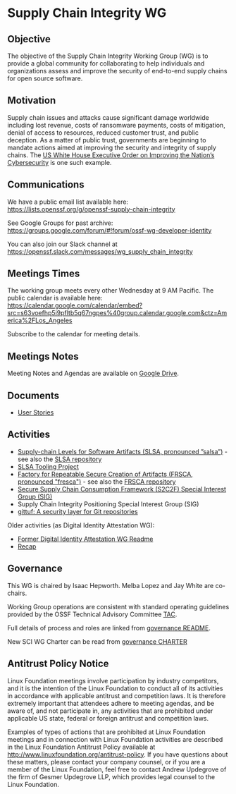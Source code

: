# Supply Chain Integrity WG

## Objective

The objective of the Supply Chain Integrity Working Group (WG) is to provide a global community for collaborating to help individuals and organizations assess and improve the security of end-to-end supply chains for open source software.

## Motivation

Supply chain issues and attacks cause significant damage worldwide including lost revenue, costs of ransomware payments, costs of mitigation, denial of access to resources, reduced customer trust, and public deception. As a matter of public trust, governments are beginning to mandate actions aimed at improving the security and integrity of supply chains. The [US White House Executive Order on Improving the Nation’s Cybersecurity](https://www.whitehouse.gov/briefing-room/presidential-actions/2021/05/12/executive-order-on-improving-the-nations-cybersecurity/) is one such example.

## Communications

We have a public email list available here: https://lists.openssf.org/g/openssf-supply-chain-integrity

See Google Groups for past archive: https://groups.google.com/forum/#!forum/ossf-wg-developer-identity

You can also join our Slack channel at https://openssf.slack.com/messages/wg_supply_chain_integrity

## Meetings Times

The working group meets every other Wednesday at 9 AM Pacific. The public calendar is available here: https://calendar.google.com/calendar/embed?src=s63voefhp5i9pfltb5q67ngpes%40group.calendar.google.com&ctz=America%2FLos_Angeles

Subscribe to the calendar for meeting details.

## Meetings Notes

Meeting Notes and Agendas are available on [Google Drive](https://docs.google.com/document/d/1moVFPn5pLi-uGs840_YBCrwdpHajU0ptFmlL4F9GryQ/edit).

## Documents

* [User Stories](https://docs.google.com/document/d/1_TQizML8sXAm3OdoNA_plihZ14OHng_XRvJXKv_o_bs/edit?usp=sharing)

## Activities

* [Supply-chain Levels for Software Artifacts (SLSA, pronounced ”salsa”)](https://slsa.dev/) - see also the [SLSA repository](https://github.com/slsa-framework/slsa)
* [SLSA Tooling Project](slsa-tooling.md)
* [Factory for Repeatable Secure Creation of Artifacts (FRSCA, pronounced "fresca")](https://buildsec.github.io/frsca) - see also the [FRSCA repository](https://github.com/buildsec/frsca)
* [Secure Supply Chain Consumption Framework (S2C2F) Special Interest Group (SIG)](https://github.com/ossf/s2c2f)
* Supply Chain Integrity Positioning Special Interest Group (SIG)
* [gittuf: A security layer for Git repositories](https://github.com/gittuf/gittuf)

Older activities (as Digital Identity Attestation WG):
  * [Former Digital Identity Attestation WG Readme](https://github.com/ossf/wg-supply-chain-integrity/blob/0804679461f7ed288d50d70da7ae9c7152b1e51d/README.md)
  * [Recap](https://openssf.org/blog/2021/01/27/digital-identity-attestation-roundup/)

## Governance

This WG is chaired by Isaac Hepworth. Melba Lopez and Jay White are co-chairs.

Working Group operations are consistent with standard operating guidelines provided by the OSSF Technical Advisory Committee
[TAC](https://github.com/ossf/tac).

Full details of process and roles are linked from [governance README](/governance).

New SCI WG Charter can be read from [governance CHARTER](/governance/CHARTER.MD)

## Antitrust Policy Notice

Linux Foundation meetings involve participation by industry competitors, and it is the intention of the Linux Foundation to conduct all of its activities in accordance with applicable antitrust and competition laws. It is therefore extremely important that attendees adhere to meeting agendas, and be aware of, and not participate in, any activities that are prohibited under applicable US state, federal or foreign antitrust and competition laws.

Examples of types of actions that are prohibited at Linux Foundation meetings and in connection with Linux Foundation activities are described in the Linux Foundation Antitrust Policy available at <http://www.linuxfoundation.org/antitrust-policy>. If you have questions about these matters, please contact your company counsel, or if you are a member of the Linux Foundation, feel free to contact Andrew Updegrove of the firm of Gesmer Updegrove LLP, which provides legal counsel to the Linux Foundation.
